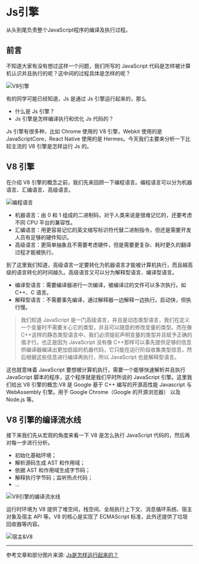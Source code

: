 # Js引擎

从头到尾负责整个JavaScript程序的编译及执行过程。

## 前言

不知道大家有没有想过这样一个问题，我们所写的 JavaScript 代码是怎样被计算机认识并且执行的呢？这中间的过程具体是怎样的呢？

![V8引擎](https://gitee.com/ye-yunwen/images/raw/master/V8引擎.png)

有的同学可能已经知道，Js 是通过 Js 引擎运行起来的，那么

* 什么是 Js 引擎？
* Js 引擎是怎样编译执行和优化 Js 代码的？

Js 引擎有很多种，比如 Chrome 使用的 V8 引擎，Webkit 使用的是 JavaScriptCore，React Native 使用的是 Hermes。今天我们主要来分析一下比较主流的 V8 引擎是怎样运行 Js 的。

## V8 引擎

在介绍 V8 引擎的概念之前，我们先来回顾一下编程语言。编程语言可以分为机器语言、汇编语言、高级语言。

![编程语言](https://gitee.com/ye-yunwen/images/raw/master/编程语言.png)

* 机器语言：由 0 和 1 组成的二进制码，对于人类来说是很难记忆的，还要考虑不同 CPU 平台的兼容性。
* 汇编语言：用更容易记忆的英文缩写标识符代替二进制指令，但还是需要开发人员有足够的硬件知识。
* 高级语言：更简单抽象且不需要考虑硬件，但是需要更复杂、耗时更久的翻译过程才能被执行。

到了这里我们知道，高级语言一定要转化为机器语言才能被计算机执行，而且越高级的语言转化的时间越久。高级语言又可以分为解释型语言、编译型语言。

* 编译型语言：需要编译器进行一次编译，被编译过的文件可以多次执行。如 C++、C 语言。
* 解释型语言：不需要事先编译，通过解释器一边解释一边执行。启动快，但执行慢。

> 我们知道 JavaScript 是一门高级语言，并且是动态类型语言，我们在定义一个变量时不需要关心它的类型，并且可以随意的修改变量的类型。而在像 C++这样的静态类型语言中，我们必须提前声明变量的类型并且赋予正确的值才行。也正是因为 JavaScript 没有像 C++那样可以事先提供足够的信息供编译器编译出更加低级的机器代码，它只能在运行阶段收集类型信息，然后根据这些信息进行编译再执行，所以 JavaScript 也是解释型语言。

这也就意味着 JavaScript 要想被计算机执行，需要一个能够快速解析并且执行 JavaScript 脚本的程序，这个程序就是我们平时所说的 JavaScript 引擎。这里我们给出 V8 引擎的概念:V8 是 Google 基于 C++ 编写的开源高性能 Javascript 与 WebAssembly 引擎。用于 Google Chrome（Google 的开源浏览器） 以及 Node.js 等。

## V8 引擎的编译流水线

接下来我们先从宏观的角度来看一下 V8 是怎么执行 JavaScript 代码的，然后再对每一步进行分析。

* 初始化基础环境；
* 解析源码生成 AST 和作用域；
* 依据 AST 和作用域生成字节码；
* 解释执行字节码；监听热点代码；
* ...

![V8引擎的编译流水线](https://gitee.com/ye-yunwen/images/raw/master/V8引擎的编译流水线.png)

运行时环境为 V8 提供了堆空间，栈空间、全局执行上下文、消息循环系统、宿主对象及宿主 API 等。V8 的核心是实现了 ECMAScript 标准，此外还提供了垃圾回收器等内容。

![宿主&V8](https://gitee.com/ye-yunwen/images/raw/master/宿主&V8.png)

---

参考文章和部分图片来源: [Js是怎样运行起来的？](https://zhuanlan.zhihu.com/p/383959486)
